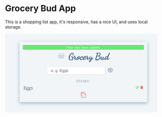 # Grocery Bud App

This is a shopping list app, it's responsive, has a nice UI, and uses local storage.

![grocery app picture](https://github.com/Victor-Nikliaiev/grocery-bud/blob/main/src/img/cover.png?raw=true)
